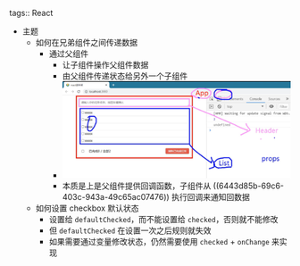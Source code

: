 tags:: React

- 主题
	- 如何在兄弟组件之间传递数据
		- 通过父组件
			- 让子组件操作父组件数据
			- 由父组件传递状态给另外一个子组件
			- ![image.png](../assets/image_1684037439912_0.png)
			- 本质是上是父组件提供回调函数，子组件从 ((6443d85b-69c6-403c-943a-49c65ac07476)) 执行回调来通知回数据
	- 如何设置 checkbox 默认状态
		- 设置给 `defaultChecked`，而不能设置给 `checked`，否则就不能修改
		- 但 `defaultChecked` 在设置一次之后规则就失效
		- 如果需要通过变量修改状态，仍然需要使用 `checked` + `onChange` 来实现